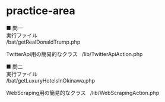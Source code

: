 # practice-area  
  
■ 問一  
実行ファイル  
/bat/getRealDonaldTrump.php  
  
TwitterApi用の簡易的なクラス  
/lib/TwitterApiAction.php    
  
■ 問二  
実行ファイル  
/bat/getLuxuryHotelsInOkinawa.php  
  
WebScraping用の簡易的なクラス  
/lib/WebScrapingAction.php  
  
